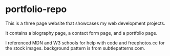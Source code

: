 # portfolio-repo
This is a three page website that showcases my web development projects.

It contains a biography page, a contact form page, and a portfolio page.

I referenced MDN and W3 schools for help with code and freephotos.cc for the stock images. 
background pattern is from subtlepatterns.com.



